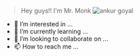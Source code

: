 > Hey  guys!! I'm Mr. Monk
![ankur goyal]([https://apps.apple.com/gb/app/manga-anime-coloring-book/id1638130066](https://www.citypng.com/public/uploads/preview/sukuna-face-stickers-jujutsu-kaisen-png-116603399861owtuwvm0u.png)) 
- 👀 I’m interested in ...
- 🌱 I’m currently learning ...
- 💞️ I’m looking to collaborate on ...
- 📫 How to reach me ...

<!---
mr-monk-here/mr-monk-here is a ✨ special ✨ repository because its `README.md` (this file) appears on your GitHub profile.
You can click the Preview link to take a look at your changes.
--->
